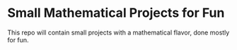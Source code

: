 # Small Mathematical Projects for Fun

This repo will contain small projects with a mathematical flavor, done mostly for fun.
